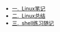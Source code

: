 * [一. &nbsp;Linux笔记](linux/Linux笔记.md "Linux笔记")
* [二. &nbsp;Linux总结](linux/Linux总结.md "Linux总结")
* [三. &nbsp;shell练习随记](linux/shell练习随记.md "shell练习随记")